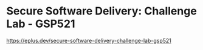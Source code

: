 # Secure Software Delivery: Challenge Lab - GSP521

<https://eplus.dev/secure-software-delivery-challenge-lab-gsp521>